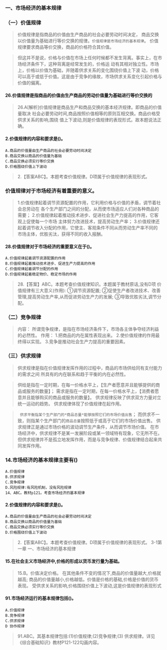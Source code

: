 
### 一、市场经济的基本规律
### （一）价值规律
>   价值规律是指商品的价值由生产商品的社会必要劳动时间决定，
商品交换以价值量为基础进行等价交换的规律。`价值规律是市场经济的基本规律`。
    价值规律要求商品等价交换，商品的价格符合其价值。
    
>   但这并不是说，价格与价值在市场上任何时候都不发生背离。事实上，在市场经济条件下，这种背离是经常发生的，价格运
    动有其相对独立性。市场上，价格以价值为基础，并随着供求关系的变化围绕价值上下波
    动，价格可以高于或低于价值。这是由于竞争的缘故，市场供求关系变化引起价格与价值的偏离。

#### 26.价值规律是指商品的价值由生产商品的劳动价值量为基础进行等价交换的
>   26.A[解析]价值规律是商品生产和商品交换的基本经济规律。即商品的价值量取决
    社会必要劳动时间,商品按照价值相等的原则互相交换。商品价格受供求关系的影响,围绕
    值上下波动,则是价值规律的表现形式。故本题说法正确。

#### 2.价值规律的内容和要求是()。
    A.商品的价值量由生产商品的社会必要劳动时间决定
    B.商品交换以商品的价值量为基础
    C.商品交换必须实行等价交换
    D.价格围绕价值上下波动
>   2.【答案ABC】。本题考查价值规律。D项属于价值规律的表现形式。

    
### 价值规律对于市场经济有着重要的意义。
>   1.价值规律起着调节资源配置的作用，它利用价格与价值的矛盾，调节着社会总劳动在
    各个生产部门之间的分配，从而使市场适应人们对各种商品的需要；
    2.价值规律起着推动技术进步、促进社会生产力提高的作用，它客观上促使每一个市场
    主体努力改进技术，提高劳动生产率；
    3.价值规律还起着调节收入分配的作用，它使主、客观条件不同从而劳动生产率不同的
    市场主体，优胜劣汰，获得不同的收入报酬。

#### 28.价值规律对于市场经济的重要意义在于()。
    A.价值规律起着调节资源配置的作用
    B.价值规律起着推动技术进步、促进生产力提高的作用
    C.价值规律起着调节分配的作用
    D.价值规律起着稳定物价、稳定市场的作用
>   28.【答案】ABC。本题考查价值规律知识。本题属于教材原话,没有D项
    价值规律有三大意义(作用):
    ①调节资源配置;
    ②促使生产者改进技术、改善管理,提高劳动生产率,从而促进劳动生产力的发展;
    ③导致优胜劣汰,调节分配。
        
### （二）竞争规律
>   内容：
        所谓竞争规律，是指在市场经济条件下，市场各主体争夺经济利益的必然性。
>   作用：
    1.把商品的内在属性表现出来。
    2.使价值规律的作用最终得以实现。
    3.竞争是推动社会生产力提高的重要因素。
    
### （三）供求规律
>   供求规律是指在价值规律发挥作用的过程中，商品的市场供给同有支付能力的需求之间
    所具有的内在联系和趋于平衡的内在必然性。

>   供给是指在一定时期，在每一价格水平上，【生产者愿意并且能够提供的商品或服务的数量】；
    需求是指在一定时期，在每一价格水平上，【消费者愿意并且能够购买的商品或服务的数量】。
    供求规律反映了供求双方力量对立统一运动的趋势。
    供求规律体现了价值规律在起作用。

>  ` 供求平衡指某个生产部门的*商品总量*能够按照它们的市场价值出售`；
    而供求不一致，则指某个生产部门的`商品总量`按照低于或高于它们的市场价值出售。
    供求规律正是通过市场价格的波动调节生产条件，从而调节市场价值。
    在市场经济中，供求规律不是某一发展阶段或某一领域特有现象，它无所不在。
    但供求规律并不是孤立地发挥作用，而是与竞争规律、价值规律结合起来共同发挥作用。


### 14.市场经济的基本规律主要有()
    A.价值规律
    B.供求规律
    C.竞争规律
    D.风险规律:有风险机制，没有风险规律
    14、ABC。教材p121。考查市场经济的基本规律

#### 2.价值规律的内容和要求是()。
    A.商品的价值量由生产商品的社会必要劳动时间决定
    B.商品交换以商品的价值量为基础
    C.商品交换必须实行等价交换
    D.价格围绕价值上下波动
>   2.【答案ABC】。本题考查价值规律。D项属于价值规律的表现形式。
3-1第一章 一、市场经济的基本规律

#### 15.在社会主义市场经济中,价格的形成以货币发行量为基础。
>   15.B。价值决定价格。
在其他条件不变的情况下,商品的价值量越大,价格就越高;
商品的价值量越小,价格越低。价值是价格的基础,价格是价值的货币表现。
受供求关系的影响,价格围绕价值上下波动,这是价值规律的表现形式

#### 91.市场经济运行的基本规律包括()。
    A.价值规律
    B.竞争规律
    C.供求规律
    D 协作规律
>   91.ABC。其基本规律包括:(1)价值规律;(2)竞争规律;(3)
    供求规律。详见《综合基础知识》教材P121-122勾画内容。










